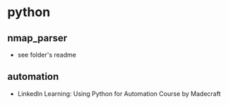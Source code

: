 # python

## nmap_parser

- see folder's readme

## automation

- LinkedIn Learning: Using Python for Automation Course by Madecraft
